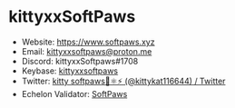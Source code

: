 # kittyxxSoftPaws 
* Website: https://www.softpaws.xyz
* Email: kittyxxsoftpaws@proton.me 
* Discord: kittyxxSoftpaws#1708
* Keybase: [kittyxxsoftpaws](https://keybase.io/kittyxxsoftpaws)
* Twitter: [kitty softpaws🔺⚛️⚡️ (@kittykat116644) / Twitter](https://twitter.com/kittykat116644)
* Echelon Validator: [SoftPaws](https://ping.pub/echelon/staking/echelonvaloper15z5dphcvgvtd9c0q7e7wau782ac0hzengnx0ug)


<!---
kittyxxSoftPaws/kittyxxSoftPaws is a ✨ special ✨ repository because its `README.md` (this file) appears on your GitHub profile.
You can click the Preview link to take a look at your changes.
--->
